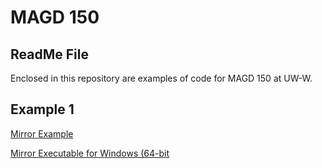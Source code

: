 # MAGD 150
## ReadMe File

Enclosed in this repository are examples of code for MAGD 150 at UW-W.


## Example 1

[Mirror Example](https://github.com/cameronsjlevine/MAGD-150/blob/gh-pages/s19magd150lab01_Levine/s19magd150lab01_Levine.pde)

[Mirror Executable for Windows (64-bit](insertURL)

